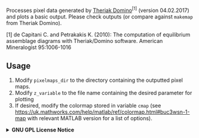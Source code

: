 Processes pixel data generated by <a href="https://github.com/Theriak-Domino/theriak-domino">Theriak Domino</a><sup>[1]</sup> (version 04.02.2017) and plots a basic output. Please check outputs (or compare against `makemap` from Theriak Domino).

[1] de Capitani C. and Petrakakis K. (2010): The computation of equilibrium assemblage diagrams with Theriak/Domino software. American Mineralogist 95:1006-1016

## Usage

1. Modify `pixelmaps_dir` to the directory containing the outputted pixel maps.
2. Modify `z_variable` to the file name containing the desired parameter for plotting
3. If desired, modify the colormap stored in variable `cmap` (see https://uk.mathworks.com/help/matlab/ref/colormap.html#buc3wsn-1-map with relevant MATLAB version for a list of options).

<details>
<summary><b>GNU GPL License Notice</b></summary>
Copyright (C) 2023  Yingbo Li

This program is free software: you can redistribute it and/or modify
it under the terms of the GNU General Public License as published by
the Free Software Foundation, either version 3 of the License, or
(at your option) any later version.

This program is distributed in the hope that it will be useful,
but WITHOUT ANY WARRANTY; without even the implied warranty of
MERCHANTABILITY or FITNESS FOR A PARTICULAR PURPOSE.  See the
GNU General Public License for more details.

You should have received a copy of the GNU General Public License
along with this program.  If not, see <https://www.gnu.org/licenses/>.
</details>
